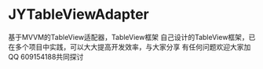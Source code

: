 # JYTableViewAdapter
基于MVVM的TableView适配器，TableView框架
自己设计的TableView框架，已在多个项目中实践，可以大大提高开发效率，与大家分享
有任何问题欢迎大家加QQ 609154188共同探讨

